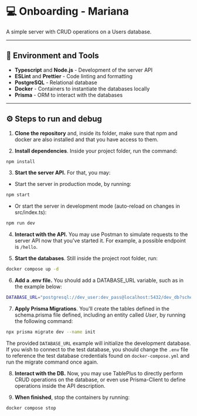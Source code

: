 # 💻 Onboarding - Mariana

A simple server with CRUD operations on a Users database.

---

## 🔬 Environment and Tools

- **Typescript** and **Node.js** - Development of the server API
- **ESLint** and **Prettier** - Code linting and formatting
- **PostgreSQL** - Relational database
- **Docker** - Containers to instantiate the databases locally
- **Prisma** - ORM to interact with the databases

---

## ⚙️ Steps to run and debug

1. **Clone the repository** and, inside its folder, make sure that npm and docker are also installed and that you have access to them.

2. **Install dependencies**. Inside your project folder, run the command:

```bash
npm install
```

3. **Start the server API.** For that, you may:

- Start the server in production mode, by running:

```bash
npm start
```

- Or start the server in development mode (auto-reload on changes in src/index.ts):

```bash
npm run dev
```

4. **Interact with the API.** You may use Postman to simulate requests to the server API now that you've started it. For example, a possible endpoint is `/hello`.

5. **Start the databases**. Still inside the project root folder, run:

```bash
docker compose up -d
```

6. **Add a .env file.** You should add a DATABASE_URL variable, such as in the example below:

```bash
DATABASE_URL="postgresql://dev_user:dev_pass@localhost:5432/dev_db?schema=public"
```

7. **Apply Prisma Migrations**. You'll create the tables defined in the schema.prisma file defined, including an entity called _User_, by running the following command:

```bash
npx prisma migrate dev --name init
```

The provided `DATABASE_URL` example will initialize the development database. If you wish to connect to the test database, you should change the `.env` file to reference the test database credentials found on `docker-compose.yml` and run the migrate command once again.

8. **Interact with the DB.** Now, you may use TablePlus to directly perform CRUD operations on the database, or even use Prisma-Client to define operations inside the API description.

9. **When finished**, stop the containers by running:

```bash
docker compose stop
```
